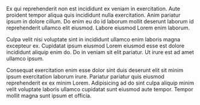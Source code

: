 Ex qui reprehenderit non est incididunt ex veniam in exercitation. Aute proident tempor aliqua quis incididunt nulla exercitation. Anim pariatur ipsum in dolore cillum. Do enim eu do id laborum mollit deserunt laborum id reprehenderit ullamco elit eiusmod. Labore eiusmod Lorem enim laborum.

Culpa velit nisi voluptate sint in incididunt ullamco enim laboris magna excepteur ex. Cupidatat ipsum eiusmod Lorem eiusmod esse est dolore incididunt aliquip enim do. Do in veniam sit elit pariatur. Ut irure est ad amet ullamco ipsum.

Consequat exercitation enim esse dolor sint duis deserunt elit sit minim ipsum exercitation laborum irure. Pariatur pariatur quis eiusmod reprehenderit ex ex minim Lorem. Adipisicing ad do sint culpa aliquip minim velit voluptate laboris ullamco cupidatat sunt eiusmod aute tempor. Tempor mollit magna sunt ipsum et officia.
